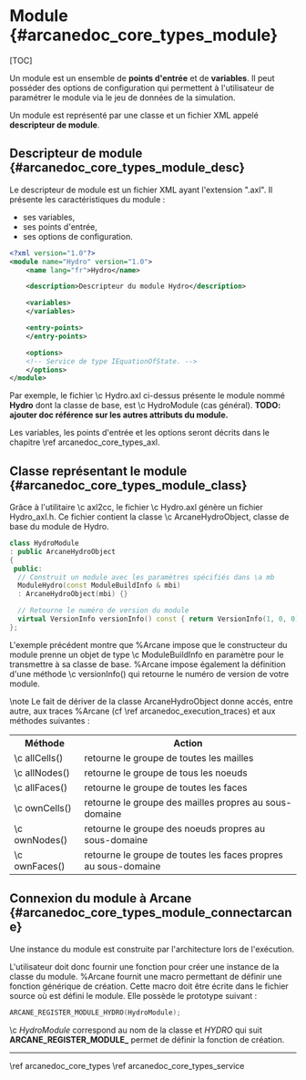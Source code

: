 # Module {#arcanedoc_core_types_module}

[TOC]

Un module est un ensemble de **points d'entrée** et 
de **variables**. Il peut posséder des options de configuration 
qui permettent à l'utilisateur de paramétrer le module via le jeu de 
données de la simulation.

Un module est représenté par une classe et un fichier XML appelé 
**descripteur de module**.

## Descripteur de module {#arcanedoc_core_types_module_desc}

Le descripteur de module est un fichier XML ayant 
l'extension ".axl". Il présente les caractéristiques du module :
- ses variables,
- ses points d'entrée,
- ses options de configuration.

```xml
<?xml version="1.0"?>
<module name="Hydro" version="1.0">
	<name lang="fr">Hydro</name>

	<description>Descripteur du module Hydro</description>

	<variables>
	</variables>

	<entry-points>
	</entry-points>

	<options>
    <!-- Service de type IEquationOfState. -->
	</options>
</module>
```
  
Par exemple, le fichier \c Hydro.axl ci-dessus présente le module 
nommé **Hydro** dont la classe de base, est \c HydroModule (cas général).
<strong>TODO: ajouter doc référence sur les autres attributs du module.</strong>

Les variables, les points d'entrée et les options seront décrits dans le 
chapitre \ref arcanedoc_core_types_axl.

## Classe représentant le module {#arcanedoc_core_types_module_class}

Grâce à l'utilitaire \c axl2cc, le fichier \c Hydro.axl 
génère un fichier Hydro_axl.h. Ce fichier contient 
la classe \c ArcaneHydroObject, classe de base du module de Hydro.

```cpp
class HydroModule
: public ArcaneHydroObject
{
 public:
  // Construit un module avec les paramètres spécifiés dans \a mb
  ModuleHydro(const ModuleBuildInfo & mbi)
  : ArcaneHydroObject(mbi) {}

  // Retourne le numéro de version du module
  virtual VersionInfo versionInfo() const { return VersionInfo(1, 0, 0); }
};
```

L'exemple précédent montre que %Arcane impose que le constructeur du module 
prenne un objet de type \c ModuleBuildInfo en paramètre pour le transmettre
à sa classe de base. %Arcane impose également la définition d'une méthode
\c versionInfo() qui retourne le numéro de version de votre module.

\note
Le fait de dériver de la classe ArcaneHydroObject donne accés, entre autre,
aux traces %Arcane (cf \ref arcanedoc_execution_traces) et aux méthodes suivantes :  
<table>
<tr><th>Méthode</th><th>Action</th></tr>
<tr><td>\c allCells() </td><td> retourne le groupe de toutes les mailles </td></tr>
<tr><td>\c allNodes() </td><td> retourne le groupe de tous les noeuds </td></tr>
<tr><td>\c allFaces() </td><td> retourne le groupe de toutes les faces </td></tr>
<tr><td>\c ownCells() </td><td> retourne le groupe des mailles propres au sous-domaine </td></tr>
<tr><td>\c ownNodes() </td><td> retourne le groupe des noeuds propres au sous-domaine </td></tr>
<tr><td>\c ownFaces() </td><td> retourne le groupe de toutes les faces propres au sous-domaine </td></tr>
</table>

## Connexion du module à Arcane {#arcanedoc_core_types_module_connectarcane}

Une instance du module est construite par l'architecture lors de l'exécution. 

L'utilisateur doit donc fournir une fonction pour créer une instance 
de la classe du module. %Arcane fournit une macro permettant de définir
une fonction générique de création. Cette macro doit être écrite dans 
le fichier source où est défini le module. Elle possède le prototype suivant :

```cpp
ARCANE_REGISTER_MODULE_HYDRO(HydroModule);
```

\c *HydroModule* correspond au nom de la classe et *HYDRO* qui suit 
**ARCANE_REGISTER_MODULE_** permet de définir la fonction de création.

____

<div class="section_buttons">
<span class="back_section_button">
\ref arcanedoc_core_types
</span>
<span class="next_section_button">
\ref arcanedoc_core_types_service
</span>
</div>
